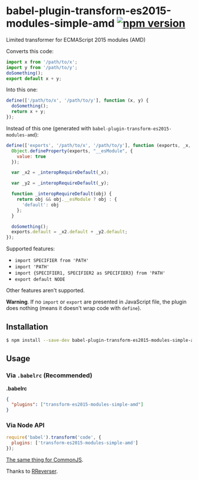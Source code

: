 # babel-plugin-transform-es2015-modules-simple-amd [![npm version](https://badge.fury.io/js/babel-plugin-transform-es2015-modules-simple-amd.svg)](https://badge.fury.io/js/babel-plugin-transform-es2015-modules-simple-amd)

Limited transformer for ECMAScript 2015 modules (AMD)

Converts this code:
```js
import x from '/path/to/x';
import y from '/path/to/y';
doSomething();
export default x + y;
```

Into this one:
```js
define(['/path/to/x', '/path/to/y'], function (x, y) {
  doSomething();
  return x + y;
});
```

Instead of this one (generated with ``babel-plugin-transform-es2015-modules-amd``):
```js
define(['exports', '/path/to/x', '/path/to/y'], function (exports, _x, _y) {
  Object.defineProperty(exports, "__esModule", {
    value: true
  });

  var _x2 = _interopRequireDefault(_x);

  var _y2 = _interopRequireDefault(_y);

  function _interopRequireDefault(obj) {
    return obj && obj.__esModule ? obj : {
      'default': obj
    };
  }

  doSomething();
  exports.default = _x2.default + _y2.default;
});
```

Supported features:
- ``import SPECIFIER from 'PATH'``
- ``import 'PATH'``
- ``import {SPECIFIER1, SPECIFIER2 as SPECIFIER3} from 'PATH'``
- ``export default NODE``

Other features aren't supported.

**Warning**. If no ``import`` or ``export`` are presented in JavaScript file, the plugin does nothing (means it doesn't wrap code with ``define``).

## Installation

```sh
$ npm install --save-dev babel-plugin-transform-es2015-modules-simple-amd
```

## Usage

### Via `.babelrc` (Recommended)

**.babelrc**

```json
{
  "plugins": ["transform-es2015-modules-simple-amd"]
}
```

### Via Node API

```javascript
require('babel').transform('code', {
  plugins: ['transform-es2015-modules-simple-amd']
});
```

[The same thing for CommonJS](https://github.com/finom/babel-plugin-transform-es2015-modules-simple-commonjs).

Thanks to [RReverser](https://github.com/RReverser/babel-plugin-hello-world).
